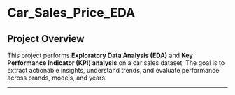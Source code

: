 # Car_Sales_Price_EDA

## Project Overview
This project performs **Exploratory Data Analysis (EDA)** and **Key Performance Indicator (KPI) analysis** on a car sales dataset. The goal is to extract actionable insights, understand trends, and evaluate performance across brands, models, and years.

---
